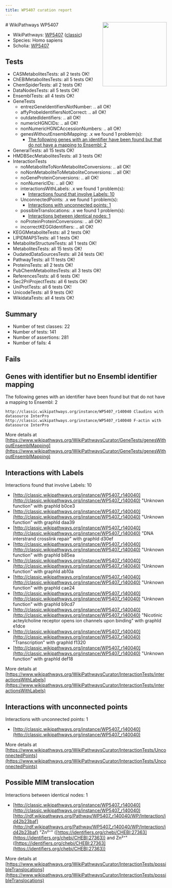 ```yaml
---
title: WP5407 curation report
---
```


<img style="float: right; width: 200px" src="https://upload.wikimedia.org/wikipedia/commons/thumb/8/83/Wplogo_with_text_500.png/640px-Wplogo_with_text_500.png" />
# WikiPathways WP5407

* WikiPathways: [WP5407](https://wikipathways.org/pathways/WP5407) ([classic](https://classic.wikipathways.org/instance/WP5407))
* Species: Homo sapiens
* Scholia: [WP5407](https://scholia.toolforge.org/wikipathways/WP5407)
## Tests
* CASMetabolitesTests: all 2 tests OK!
* ChEBIMetabolitesTests: all 5 tests OK!
* ChemSpiderTests: all 2 tests OK!
* DataNodesTests: all 5 tests OK!
* EnsemblTests: all 4 tests OK!
* GeneTests
    * entrezGeneIdentifiersNotNumber: .. all OK!
    * affyProbeIdentifiersNotCorrect: .. all OK!
    * outdatedIdentifiers: .. all OK!
    * numericHGNCIDs: .. all OK!
    * nonNumericHGNCAccessionNumbers: .. all OK!
    * genesWithoutEnsemblMapping: .x we found 1 problem(s):
        * [The following genes with an identifier have been found but that do not have a mapping to Ensembl: 2](#40286d84)
* GeneralTests: all 15 tests OK!
* HMDBSecMetabolitesTests: all 3 tests OK!
* InteractionTests
    * noMetaboliteToNonMetaboliteConversions: .. all OK!
    * noNonMetaboliteToMetaboliteConversions: .. all OK!
    * noGeneProteinConversions: .. all OK!
    * nonNumericIDs: .. all OK!
    * interactionsWithLabels: .x we found 1 problem(s):
        * [Interactions found that involve Labels: 10](#fe97a8b8)
    * UnconnectedPoints: .x we found 1 problem(s):
        * [Interactions with unconnected points: 1](#35a61ad9)
    * possibleTranslocations: .x we found 1 problem(s):
        * [Interactions between identical nodes: 1](#1c118206)
    * noProteinProteinConversions: .. all OK!
    * incorrectKEGGIdentifiers: .. all OK!
* KEGGMetaboliteTests: all 2 tests OK!
* LIPIDMAPSTests: all 1 tests OK!
* MetaboliteStructureTests: all 1 tests OK!
* MetabolitesTests: all 15 tests OK!
* OudatedDataSourcesTests: all 24 tests OK!
* PathwayTests: all 11 tests OK!
* ProteinsTests: all 2 tests OK!
* PubChemMetabolitesTests: all 3 tests OK!
* ReferencesTests: all 6 tests OK!
* Sec2PriProjectTests: all 6 tests OK!
* UniProtTests: all 6 tests OK!
* UnicodeTests: all 9 tests OK!
* WikidataTests: all 4 tests OK!


## Summary

* Number of test classes: 22
* Number of tests: 141
* Number of assertions: 281
* Number of fails: 4

## Fails

<a name="40286d84" />

## Genes with identifier but no Ensembl identifier mapping

The following genes with an identifier have been found but that do not have a mapping to Ensembl: 2
```
http://classic.wikipathways.org/instance/WP5407_r140040 Claudins with datasource InterPro
http://classic.wikipathways.org/instance/WP5407_r140040 F-actin with datasource InterPro
```

More details at [https://www.wikipathways.org/WikiPathwaysCurator/GeneTests/genesWithoutEnsemblMapping](https://www.wikipathways.org/WikiPathwaysCurator/GeneTests/genesWithoutEnsemblMapping)

<a name="fe97a8b8" />

## Interactions with Labels

Interactions found that involve Labels: 10

* [http://classic.wikipathways.org/instance/WP5407_r140040](http://classic.wikipathways.org/instance/WP5407_r140040) "Unknown
function" with graphId b0ce3
* [http://classic.wikipathways.org/instance/WP5407_r140040](http://classic.wikipathways.org/instance/WP5407_r140040) "Unknown
function" with graphId daa39
* [http://classic.wikipathways.org/instance/WP5407_r140040](http://classic.wikipathways.org/instance/WP5407_r140040) "DNA interstrand 
crosslink repair" with graphId d30ef
* [http://classic.wikipathways.org/instance/WP5407_r140040](http://classic.wikipathways.org/instance/WP5407_r140040) "Unknown
function" with graphId b85ea
* [http://classic.wikipathways.org/instance/WP5407_r140040](http://classic.wikipathways.org/instance/WP5407_r140040) "Unknown
function" with graphId ab10a
* [http://classic.wikipathways.org/instance/WP5407_r140040](http://classic.wikipathways.org/instance/WP5407_r140040) "Unknown
function" with graphId cae24
* [http://classic.wikipathways.org/instance/WP5407_r140040](http://classic.wikipathways.org/instance/WP5407_r140040) "Unknown
function" with graphId b9cd7
* [http://classic.wikipathways.org/instance/WP5407_r140040](http://classic.wikipathways.org/instance/WP5407_r140040) "Nicotinic acteylcholine receptor
opens ion channels upon binding" with graphId e1dce
* [http://classic.wikipathways.org/instance/WP5407_r140040](http://classic.wikipathways.org/instance/WP5407_r140040) "Transcription" with graphId f1320
* [http://classic.wikipathways.org/instance/WP5407_r140040](http://classic.wikipathways.org/instance/WP5407_r140040) "Unknown
function" with graphId def18


More details at [https://www.wikipathways.org/WikiPathwaysCurator/InteractionTests/interactionsWithLabels](https://www.wikipathways.org/WikiPathwaysCurator/InteractionTests/interactionsWithLabels)

<a name="35a61ad9" />

## Interactions with unconnected points

Interactions with unconnected points: 1

* [http://classic.wikipathways.org/instance/WP5407_r140040](http://classic.wikipathways.org/instance/WP5407_r140040)


More details at [https://www.wikipathways.org/WikiPathwaysCurator/InteractionTests/UnconnectedPoints](https://www.wikipathways.org/WikiPathwaysCurator/InteractionTests/UnconnectedPoints)

<a name="1c118206" />

## Possible MIM translocation

Interactions between identical nodes: 1

* [http://classic.wikipathways.org/instance/WP5407_r140040](http://classic.wikipathways.org/instance/WP5407_r140040) [http://rdf.wikipathways.org/Pathway/WP5407_r140040/WP/Interaction/id42b23baf](http://rdf.wikipathways.org/Pathway/WP5407_r140040/WP/Interaction/id42b23baf) "Zn²⁺" ([https://identifiers.org/chebi/CHEBI:27363](https://identifiers.org/chebi/CHEBI:27363)) and 
Zn²⁺" ([https://identifiers.org/chebi/CHEBI:27363](https://identifiers.org/chebi/CHEBI:27363))


More details at [https://www.wikipathways.org/WikiPathwaysCurator/InteractionTests/possibleTranslocations](https://www.wikipathways.org/WikiPathwaysCurator/InteractionTests/possibleTranslocations)

